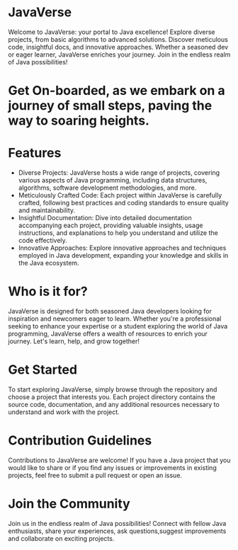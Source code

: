 # JavaVerse
Welcome to JavaVerse: your portal to Java excellence! Explore diverse projects, from basic algorithms to advanced solutions. Discover meticulous code, insightful docs, and innovative approaches. Whether a seasoned dev or eager learner, JavaVerse enriches your journey. Join in the endless realm of Java possibilities!

# Get On-boarded, as we embark on a journey of small steps, paving the way to soaring heights.

# Features

* Diverse Projects: JavaVerse hosts a wide range of projects, covering various aspects of Java programming, including data structures, algorithms, software development methodologies, and more.
* Meticulously Crafted Code: Each project within JavaVerse is carefully crafted, following best practices and coding standards to ensure quality and maintainability.
* Insightful Documentation: Dive into detailed documentation accompanying each project, providing valuable insights, usage instructions, and explanations to help you understand and utilize the code effectively.
* Innovative Approaches: Explore innovative approaches and techniques employed in Java development, expanding your knowledge and skills in the Java ecosystem.

# Who is it for?

JavaVerse is designed for both seasoned Java developers looking for inspiration and newcomers eager to learn. Whether you're a professional seeking to enhance your expertise or a student exploring the world of Java programming, JavaVerse offers a wealth of resources to enrich your journey. Let's learn, help, and grow together!

# Get Started

To start exploring JavaVerse, simply browse through the repository and choose a project that interests you. Each project directory contains the source code, documentation, and any additional resources necessary to understand and work with the project.

# Contribution Guidelines

Contributions to JavaVerse are welcome! If you have a Java project that you would like to share or if you find any issues or improvements in existing projects, feel free to submit a pull request or open an issue.

# Join the Community

Join us in the endless realm of Java possibilities! Connect with fellow Java enthusiasts, share your experiences, ask questions,suggest improvements and collaborate on exciting projects.
